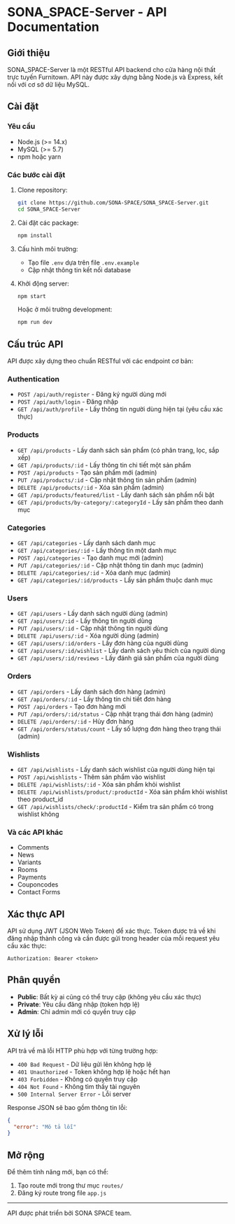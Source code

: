 # SONA_SPACE-Server - API Documentation

## Giới thiệu

SONA_SPACE-Server là một RESTful API backend cho cửa hàng nội thất trực tuyến Furnitown. API này được xây dựng bằng Node.js và Express, kết nối với cơ sở dữ liệu MySQL.

## Cài đặt

### Yêu cầu

- Node.js (>= 14.x)
- MySQL (>= 5.7)
- npm hoặc yarn

### Các bước cài đặt

1. Clone repository:
   ```bash
   git clone https://github.com/SONA-SPACE/SONA_SPACE-Server.git
   cd SONA_SPACE-Server
   ```

2. Cài đặt các package:
   ```bash
   npm install
   ```

3. Cấu hình môi trường:
   - Tạo file `.env` dựa trên file `.env.example`
   - Cập nhật thông tin kết nối database

4. Khởi động server:
   ```bash
   npm start
   ```

   Hoặc ở môi trường development:
   ```bash
   npm run dev
   ```

## Cấu trúc API

API được xây dựng theo chuẩn RESTful với các endpoint cơ bản:

### Authentication

- `POST /api/auth/register` - Đăng ký người dùng mới
- `POST /api/auth/login` - Đăng nhập
- `GET /api/auth/profile` - Lấy thông tin người dùng hiện tại (yêu cầu xác thực)

### Products

- `GET /api/products` - Lấy danh sách sản phẩm (có phân trang, lọc, sắp xếp)
- `GET /api/products/:id` - Lấy thông tin chi tiết một sản phẩm
- `POST /api/products` - Tạo sản phẩm mới (admin)
- `PUT /api/products/:id` - Cập nhật thông tin sản phẩm (admin)
- `DELETE /api/products/:id` - Xóa sản phẩm (admin)
- `GET /api/products/featured/list` - Lấy danh sách sản phẩm nổi bật
- `GET /api/products/by-category/:categoryId` - Lấy sản phẩm theo danh mục

### Categories

- `GET /api/categories` - Lấy danh sách danh mục
- `GET /api/categories/:id` - Lấy thông tin một danh mục
- `POST /api/categories` - Tạo danh mục mới (admin)
- `PUT /api/categories/:id` - Cập nhật thông tin danh mục (admin)
- `DELETE /api/categories/:id` - Xóa danh mục (admin)
- `GET /api/categories/:id/products` - Lấy sản phẩm thuộc danh mục

### Users

- `GET /api/users` - Lấy danh sách người dùng (admin)
- `GET /api/users/:id` - Lấy thông tin người dùng
- `PUT /api/users/:id` - Cập nhật thông tin người dùng
- `DELETE /api/users/:id` - Xóa người dùng (admin)
- `GET /api/users/:id/orders` - Lấy đơn hàng của người dùng
- `GET /api/users/:id/wishlist` - Lấy danh sách yêu thích của người dùng
- `GET /api/users/:id/reviews` - Lấy đánh giá sản phẩm của người dùng

### Orders

- `GET /api/orders` - Lấy danh sách đơn hàng (admin)
- `GET /api/orders/:id` - Lấy thông tin chi tiết đơn hàng
- `POST /api/orders` - Tạo đơn hàng mới
- `PUT /api/orders/:id/status` - Cập nhật trạng thái đơn hàng (admin)
- `DELETE /api/orders/:id` - Hủy đơn hàng
- `GET /api/orders/status/count` - Lấy số lượng đơn hàng theo trạng thái (admin)

### Wishlists

- `GET /api/wishlists` - Lấy danh sách wishlist của người dùng hiện tại
- `POST /api/wishlists` - Thêm sản phẩm vào wishlist
- `DELETE /api/wishlists/:id` - Xóa sản phẩm khỏi wishlist
- `DELETE /api/wishlists/product/:productId` - Xóa sản phẩm khỏi wishlist theo product_id
- `GET /api/wishlists/check/:productId` - Kiểm tra sản phẩm có trong wishlist không

### Và các API khác
- Comments
- News
- Variants
- Rooms
- Payments
- Couponcodes
- Contact Forms

## Xác thực API

API sử dụng JWT (JSON Web Token) để xác thực. Token được trả về khi đăng nhập thành công và cần được gửi trong header của mỗi request yêu cầu xác thực:

```
Authorization: Bearer <token>
```

## Phân quyền

- **Public**: Bất kỳ ai cũng có thể truy cập (không yêu cầu xác thực)
- **Private**: Yêu cầu đăng nhập (token hợp lệ)
- **Admin**: Chỉ admin mới có quyền truy cập

## Xử lý lỗi

API trả về mã lỗi HTTP phù hợp với từng trường hợp:

- `400 Bad Request` - Dữ liệu gửi lên không hợp lệ
- `401 Unauthorized` - Token không hợp lệ hoặc hết hạn
- `403 Forbidden` - Không có quyền truy cập
- `404 Not Found` - Không tìm thấy tài nguyên
- `500 Internal Server Error` - Lỗi server

Response JSON sẽ bao gồm thông tin lỗi:

```json
{
  "error": "Mô tả lỗi"
}
```

## Mở rộng

Để thêm tính năng mới, bạn có thể:
1. Tạo route mới trong thư mục `routes/`
2. Đăng ký route trong file `app.js`

---

API được phát triển bởi SONA SPACE team.